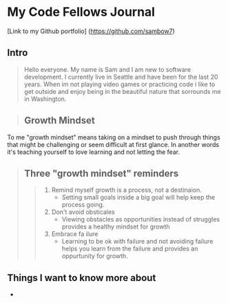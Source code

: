 # My Code Fellows Journal

[Link to my Github portfolio] (https://github.com/sambow7)

## **Intro**
  > Hello everyone. My name is Sam and I am new to software development. I currently live in Seattle and have been for the last 20 years. When im not playing video games or practicing code i like to get outside and enjoy being in the beautiful nature that sorrounds me in Washington. 
  
>## Growth Mindset
>
To me "growth mindset" means taking on a mindset to push through things that might be challenging or seem difficult at first glance. In another words it's teaching yourself to love learning and not letting the fear. 


> ## Three "growth mindset" reminders
>>
>> 1. Remind myself growth is a process, not a destinaion. 
>>    - Setting small goals inside a big goal will help keep the process going. 
>> 2. Don't avoid obsticales 
>>    - Viewing obstacles as opportunities instead of struggles provides a healthy mindset for growth
>> 3. Embrace fa ilure
>>    - Learning to be ok with failure and not avoiding failure helps you learn from the failure and provides an oppurtunity for growth. 

## Things I want to know more about

 *


